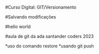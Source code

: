 #Curso Digital: GIT/Versionamento

#Salvando modificações

#hello world

#aula de git da ada santander coders 2023
 
 *uso do comando restore
 *usando git push